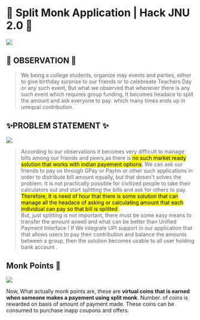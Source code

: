 # 🚀 Split Monk Application | Hack JNU 2.0 🚀
![](https://media0.giphy.com/media/flbcUFdLSHwZC03p11/giphy.gif?cid=ecf05e473n1rpg8u098c485j8fopib9bql7m5qbv13er8nw9&rid=giphy.gif&ct=g)
## 🤔 OBSERVATION 🤔

> We being a college students, organize may events and parties,
> either to give birthday surprise to our friends 	or to celebreate
> Teachers Day or any such event,  	But what we observed that whenever there is any such event 	which requires group funding, It becomes headace to 	split the amount and ask everyone to pay. which many times ends up in unequal contribution.

## ✨PROBLEM STATEMENT ✨
![](https://media4.giphy.com/media/fVWBaQeBznugTEavKp/giphy.gif?cid=ecf05e47qjo569426wcea61t9v8zbl2lllveqskvi5pk6500&rid=giphy.gif&ct=g)

> According to our observations it becomes very difficult to  	manage
> bills among our friends  and peers,as there is<mark> no such market ready
> solution that  	works with indian payement options</mark>. We can ask 	our
> friends to pay us through GPay or Paytm or other  	such applications
> in order to distribute bill amount 	equally, but that dosen't solves
> the problem. It is not 	practically possible for civilized people to
> take their  	calculators out and start splitting the bills and ask for
> 	others to pay. <mark> Therefore, It is need of hour that there is some
> solution  	that can manage all the headace of asking or calculating
> 	amount that each individual can pay so that bill is  splitted </mark>. 	
> 	But, just splitting is not important, there must be some 	easy means
> to transfer the amount aswell and what can 	be better than Unified
> Payment Interface !  	 	If We integrate UPI support in our application
> that 	that allows users to pay their contribution and balance 	the
> amounts between a group, then the solution becomes  	usable to all
> user holding bank account .

##  Monk Points 🧘
![](https://media2.giphy.com/media/Ssltx68WIeX1wA0Mg8/giphy.gif?cid=ecf05e47ios37og2jtbp1i7fo1p4z8516sia3wu7ulfm4gsi&rid=giphy.gif&ct=g)

Now, What actually monk points are, these are **virtual coins that is earned when someone makes a payement using split monk**. Number. of coins is rewarded on basis of amount of payment made. These coins can be consumed to purchase inapp coupons and offers.

